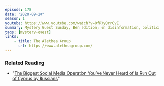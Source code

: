 ```yaml
---
episode: 178
date: "2020-09-20"
season: 1
youtube: https://www.youtube.com/watch?v=0fRVyQrrCvE
summary: Mystery Guest Sunday, Ben edition; on disinformation, political campaigns, and rum
tags: [mystery-guest]
links:
    - title: The Alethea Group
      url: https://www.aletheagroup.com/
---
```

### Related Reading

- "[The Biggest Social Media Operation You’ve Never Heard of Is Run Out of Cyprus by Russians](https://www.lawfareblog.com/biggest-social-media-operation-youve-never-heard-run-out-cyprus-russians)"
